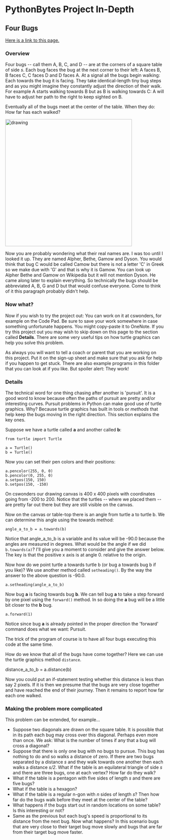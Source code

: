 # PythonBytes Project In-Depth

## Four Bugs


[Here is a link to this page.](https://github.com/robfatland/pythonbytes/tree/master/projects/bugs#pythonbytes-project-in-depth)


### Overview

Four bugs -- call them A, B, C, and D -- are at the corners of a square table of side *s*. Each bug
faces the bug at the next corner to their left: A faces B, B faces C, C faces D and D faces A. At a 
signal all the bugs begin walking: Each towards the bug it is facing. They take identical-length tiny bug steps
and as you might imagine they constantly adjust the direction of their walk. For example A starts walking towards
B but as B is walking towards C: A will have to adjust her path to the right to keep sighted on B. 


Eventually all of the bugs meet at the center of the table. When they do: How far has each walked? 


<img src="https://github.com/robfatland/pythonbytes/blob/master/projects/bugs/bugpaths.png" alt="drawing" width="400"/>


Now you are probably wondering what their real names are. I was too until I looked it up. They are named Alpher, 
Bethe, Gamow and Dyson. You would think that bug C would be called Camow but there is not a letter 'C' in Greek
so we make due with 'G' and that is why it is Gamow. You can look up Alpher Bethe and Gamow on Wikipedia but it 
will not mention Dyson. He came along later to explain everything. So technically the bugs should be abbreviated
A, B, G and D but that would confuse everyone. Come to think of it this paragraph probably didn't help.


### Now what?

Now if you wish to try the project out: You can work on it at cswonders, for example on the Code Pad. Be sure
to save your work somewhere in case something unfortunate happens. You might copy-paste it to OneNote. If you
try this project out you may wish to skip down on this page to the section called **Details**. There are some
very useful tips on how turtle graphics can help you solve this problem. 


As always you will want to tell a coach or parent that you are working on this project. Put it on the sign-up 
sheet and make sure that you ask for help if you happen to get stuck. There are also example programs in this
folder that you can look at if you like. But spoiler alert: They work!




### Details


The technical word for one thing chasing after another is 'pursuit'. It is a good word to know because
often the paths of pursuit are pretty and/or interesting curves. Pursuit problems in Python can make good 
use of turtle graphics. Why? Because turtle graphics has built in 
tools or *methods* that help keep the bugs moving in the right direction. 
This section explains the key ones. 


Suppose we have a turtle called **a** and another called **b**:


```
from turtle import Turtle

a = Turtle()
b = Turtle()
```

Now you can set their pen colors and their positions:

```
a.pencolor(255, 0, 0)
b.pencolor(0, 255, 0)
a.setpos(150, 150)
b.setpos(150, -150)
```

On cswonders our drawing canvas is 400 x 400 pixels with coordinates going from -200 to 200. Notice that
the turtles -- where we placed them -- are pretty far out there but they are still visible on the canvas. 


Now on the canvas or table-top there is an angle from turtle a to turtle b. We can determine this angle
using the towards method:


```
angle_a_to_b = a.towards(b)
```

Notice that angle_a_to_b is a variable and its value will be -90.0 because the angles are measured in degrees. 
What would be the angle if we did ```b.towards(a)```? I'll give you a moment to consider and give the answer below.
The key is that the positive x axis is at angle 0. relative to the origin.


Now how do we point turtle a towards turtle b (or bug a towards bug b if you like)? We use another method called
```setheading()```. By the way the answer to the above question is -90.0. 


```
a.setheading(angle_a_to_b)
```

Now bug **a** is facing towards bug **b**. We can tell bug **a** to take a step forward by one pixel using
the ```forward()``` method. In so doing the **a** bug will be a little bit closer to the **b** bug.


```
a.forward(1)
```

Notice since bug **a** is already pointed in the proper direction the 'forward' command does what we want: Pursuit.


The trick of the program of course is to have all four bugs executing this code at the same time.


How do we know that all of the bugs have come together? Here we can use the turtle graphics method ```distance```.


distance_a_to_b = a.distance(b)


Now you could put an if-statement testing whether this distance is less than say 2 pixels. If it is then we 
presume that the bugs are very close together and have reached the end of their journey. Then it remains to 
report how far each one walked. 


### Making the problem more complicated

This problem can be extended, for example...

- Suppose two diagonals are drawn on the square table. It is possible that in its path 
each bug may cross over this diagonal. Perhaps even more than once. We ask: 
What is the number of times if any that a bug will cross a diagonal?
- Suppose that there is only one bug with no bugs to pursue. This bug has nothing to do and so walks
a distance of zero. If there are two bugs separated by a distance *s* and they walk towards one 
another then each walks a distance *s/2*. What if the table is an equilateral triangle of side *s* 
and there are three bugs, one at each vertex? How far do they walk?
- What if the table is a pentagon with five sides of length *s* and there are five bugs? 
- What if the table is a hexagon? 
- What if the table is a regular n-gon with *n* sides of length *s*? Then how far do the bugs walk
before they meet at the center of the table? 
- What happens if the bugs start out in random locations on some table? Is this interesting or not?
- Same as the previous but each bug's speed is proportional to its distance from the next bug.
Now what happens? In this scenario bugs that are very close to their target bug move slowly and bugs 
that are far from their target bug move faster. 



